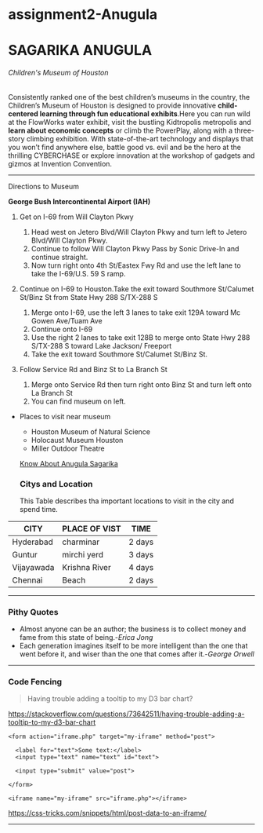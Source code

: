 # assignment2-Anugula
# SAGARIKA ANUGULA
###### Children's Museum of Houston
Consistently ranked one of the best children’s museums in the country, the Children’s Museum of Houston is designed to provide innovative **child-centered learning through fun educational exhibits**.Here you can run wild at the FlowWorks water exhibit, visit the bustling Kidtropolis metropolis and **learn about economic concepts** or climb the PowerPlay, along with a three-story climbing exhibition. With state-of-the-art technology and displays that you won’t find anywhere else, battle good vs. evil and be the hero at the thrilling CYBERCHASE or explore innovation at the workshop of gadgets and gizmos at Invention Convention.

---            

Directions to Museum

**George Bush Intercontinental Airport (IAH)**

1. Get on I-69 from Will Clayton Pkwy
   1. Head west on Jetero Blvd/Will Clayton Pkwy and turn left to Jetero Blvd/Will Clayton Pkwy.
   2. Continue to follow Will Clayton Pkwy Pass by Sonic Drive-In and continue straight.
   3. Now turn right onto 4th St/Eastex Fwy Rd and use the left lane to take the I-69/U.S. 59 S ramp.

2. Continue on I-69 to Houston.Take the exit toward Southmore St/Calumet St/Binz St from State Hwy 288 S/TX-288 S
   1. Merge onto I-69, use the left 3 lanes to take exit 129A toward Mc Gowen Ave/Tuam Ave
   2. Continue onto I-69
   3. Use the right 2 lanes to take exit 128B to merge onto State Hwy 288 S/TX-288 S toward Lake Jackson/
      Freeport
   4. Take the exit toward Southmore St/Calumet St/Binz St.

3. Follow Service Rd and Binz St to La Branch St
   1. Merge onto Service Rd then turn right onto Binz St and turn left onto La Branch St
   2. You can find museum on left.

* Places to visit near museum 
   * Houston Museum of Natural Science
   * Holocaust Museum Houston
   * Miller Outdoor Theatre

   [Know About Anugula Sagarika](/AboutMe.md)

   ###  Citys and Location
    
  This Table describes tha  important locations to visit in the city and spend time.

 | CITY  | PLACE OF VIST | TIME |
 | ---- | ----- | ------ |
 |Hyderabad | charminar | 2 days |
 | Guntur |mirchi yerd | 3 days |
 | Vijayawada | Krishna River| 4 days |
 | Chennai|Beach | 2 days |
  

  ***

  ###  Pithy Quotes
  * Almost anyone can be an author; the business is to collect money and fame from this state of being.-*Erica Jong*
  * Each generation imagines itself to be more intelligent than the one that went before it, and wiser than the one that comes after it.-*George Orwell*

  ***

  ###  Code Fencing

> Having trouble adding a tooltip to my D3 bar chart?

<https://stackoverflow.com/questions/73642511/having-trouble-adding-a-tooltip-to-my-d3-bar-chart>


```
<form action="iframe.php" target="my-iframe" method="post">
			
  <label for="text">Some text:</label>
  <input type="text" name="text" id="text">
			
  <input type="submit" value="post">
			
</form>
		
<iframe name="my-iframe" src="iframe.php"></iframe>
```

<https://css-tricks.com/snippets/html/post-data-to-an-iframe/>

***
